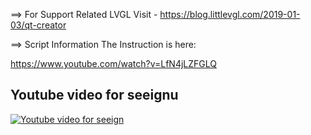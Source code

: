 ==> For Support Related LVGL Visit - https://blog.littlevgl.com/2019-01-03/qt-creator


==> Script Information
The Instruction is here:

https://www.youtube.com/watch?v=LfN4jLZFGLQ

## Youtube video for seeignu

[![Youtube video for seeign](https://static-news.moneycontrol.com/static-mcnews/2018/09/youtube-770x433.jpg)](https://www.youtube.com/watch?v=LfN4jLZFGLQ)

